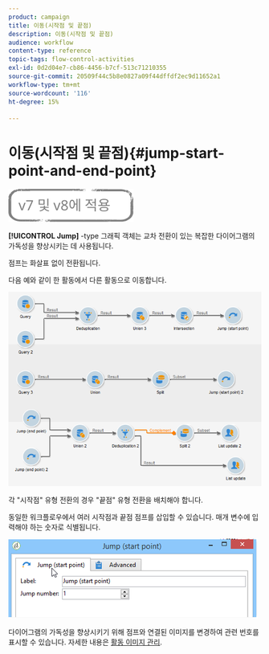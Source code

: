 ```yaml
---
product: campaign
title: 이동(시작점 및 끝점)
description: 이동(시작점 및 끝점)
audience: workflow
content-type: reference
topic-tags: flow-control-activities
exl-id: 0d2d04e7-cb86-4456-b7cf-513c71210355
source-git-commit: 20509f44c5b8e0827a09f44dffdf2ec9d11652a1
workflow-type: tm+mt
source-wordcount: '116'
ht-degree: 15%

---
```


# 이동(시작점 및 끝점){#jump-start-point-and-end-point}

![](../../assets/common.svg)

**[!UICONTROL Jump]** -type 그래픽 객체는 교차 전환이 있는 복잡한 다이어그램의 가독성을 향상시키는 데 사용됩니다.

점프는 화살표 없이 전환됩니다.

다음 예와 같이 한 활동에서 다른 활동으로 이동합니다.

![](assets/s_user_segmentation_jump_sample.png)

각 &quot;시작점&quot; 유형 전환의 경우 &quot;끝점&quot; 유형 전환을 배치해야 합니다.

동일한 워크플로우에서 여러 시작점과 끝점 점프를 삽입할 수 있습니다. 매개 변수에 입력해야 하는 숫자로 식별됩니다.

![](assets/s_user_segmentation_jump_in.png)

다이어그램의 가독성을 향상시키기 위해 점프와 연결된 이미지를 변경하여 관련 번호를 표시할 수 있습니다. 자세한 내용은 [활동 이미지 관리](managing-activity-images.md).

